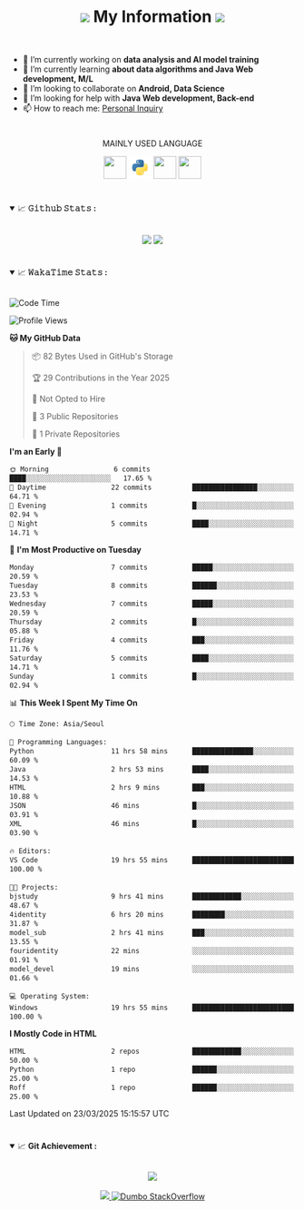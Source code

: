 <h1 align="center">
  <img src="GIF/Earth.gif" width="24px">
  My Information
  <img src="GIF/Hi.gif" width="40px" />
</h1>

<br/>

- 🔭 I’m currently working on **data analysis and AI model training** 
- 🌱 I’m currently learning **about data algorithms and Java Web development, M/L**
- 👯 I’m looking to collaborate on **Android, Data Science**
- 🤔 I’m looking for help with **Java Web development, Back-end**
- 📫 How to reach me: [Personal Inquiry](https://github.com/YoutubeOfficer/YoutubeOfficer/issues)
#
<p align="center">
MAINLY USED LANGUAGE
</P>

<p align="center">
<code><img height="40" width="40" src="https://images.vexels.com/media/users/3/166401/isolated/preview/b82aa7ac3f736dd78570dd3fa3fa9e24-java-programming-language-icon-by-vexels.png"></code>
<code><img height="40" width="40" src="https://raw.githubusercontent.com/github/explore/80688e429a7d4ef2fca1e82350fe8e3517d3494d/topics/python/python.png"></code>
<code><img height="40" width="40" src="https://www.naveedashfaq.me/img/c++.png"></code>
<code><img height="40" width="40" src="https://cdn.iconscout.com/icon/free/png-512/c-programming-569564.png"></code>
</p>

#

<details open="">
<summary>
  <g-emoji class="g-emoji" alias="chart_with_upwards_trend" fallback-src="https://github.githubassets.com/images/icons/emoji/unicode/1f4c8.png">📈</g-emoji>
  <strong>𝙶𝚒𝚝𝚑𝚞𝚋 𝚂𝚝𝚊𝚝𝚜 : </strong>
</summary>
<br/>

<p align="center">
    <img align="center" src="https://github-readme-stats.vercel.app/api?username=YoutubeOfficer&show_icons=true&theme=shadow_green"/>
    <img align="center" height="195px" src="https://github-readme-stats.vercel.app/api/top-langs/?username=YoutubeOfficer&&theme=shadow_green" />
</p>
</details>

#
<details open="">
<summary>
  <g-emoji class="g-emoji" alias="chart_with_upwards_trend" fallback-src="https://github.githubassets.com/images/icons/emoji/unicode/1f4c8.png">📈</g-emoji>
  <strong>𝚆𝚊𝚔𝚊𝚃𝚒𝚖𝚎 𝚂𝚝𝚊𝚝𝚜 : </strong>
</summary>

<br>

<!--START_SECTION:waka-->
![Code Time](http://img.shields.io/badge/Code%20Time-54%20hrs%2049%20mins-blue)

![Profile Views](http://img.shields.io/badge/Profile%20Views-0-blue)

**🐱 My GitHub Data** 

> 📦 82 Bytes Used in GitHub's Storage 
 > 
> 🏆 29 Contributions in the Year 2025
 > 
> 🚫 Not Opted to Hire
 > 
> 📜 3 Public Repositories 
 > 
> 🔑 1 Private Repositories 
 > 
**I'm an Early 🐤** 

```text
🌞 Morning                6 commits           ████░░░░░░░░░░░░░░░░░░░░░   17.65 % 
🌆 Daytime                22 commits          ████████████████░░░░░░░░░   64.71 % 
🌃 Evening                1 commits           █░░░░░░░░░░░░░░░░░░░░░░░░   02.94 % 
🌙 Night                  5 commits           ████░░░░░░░░░░░░░░░░░░░░░   14.71 % 
```
📅 **I'm Most Productive on Tuesday** 

```text
Monday                   7 commits           █████░░░░░░░░░░░░░░░░░░░░   20.59 % 
Tuesday                  8 commits           ██████░░░░░░░░░░░░░░░░░░░   23.53 % 
Wednesday                7 commits           █████░░░░░░░░░░░░░░░░░░░░   20.59 % 
Thursday                 2 commits           █░░░░░░░░░░░░░░░░░░░░░░░░   05.88 % 
Friday                   4 commits           ███░░░░░░░░░░░░░░░░░░░░░░   11.76 % 
Saturday                 5 commits           ████░░░░░░░░░░░░░░░░░░░░░   14.71 % 
Sunday                   1 commits           █░░░░░░░░░░░░░░░░░░░░░░░░   02.94 % 
```


📊 **This Week I Spent My Time On** 

```text
🕑︎ Time Zone: Asia/Seoul

💬 Programming Languages: 
Python                   11 hrs 58 mins      ███████████████░░░░░░░░░░   60.09 % 
Java                     2 hrs 53 mins       ████░░░░░░░░░░░░░░░░░░░░░   14.53 % 
HTML                     2 hrs 9 mins        ███░░░░░░░░░░░░░░░░░░░░░░   10.88 % 
JSON                     46 mins             █░░░░░░░░░░░░░░░░░░░░░░░░   03.91 % 
XML                      46 mins             █░░░░░░░░░░░░░░░░░░░░░░░░   03.90 % 

🔥 Editors: 
VS Code                  19 hrs 55 mins      █████████████████████████   100.00 % 

🐱‍💻 Projects: 
bjstudy                  9 hrs 41 mins       ████████████░░░░░░░░░░░░░   48.67 % 
4identity                6 hrs 20 mins       ████████░░░░░░░░░░░░░░░░░   31.87 % 
model_sub                2 hrs 41 mins       ███░░░░░░░░░░░░░░░░░░░░░░   13.55 % 
fouridentity             22 mins             ░░░░░░░░░░░░░░░░░░░░░░░░░   01.91 % 
model_devel              19 mins             ░░░░░░░░░░░░░░░░░░░░░░░░░   01.66 % 

💻 Operating System: 
Windows                  19 hrs 55 mins      █████████████████████████   100.00 % 
```

**I Mostly Code in HTML** 

```text
HTML                     2 repos             ████████████░░░░░░░░░░░░░   50.00 % 
Python                   1 repo              ██████░░░░░░░░░░░░░░░░░░░   25.00 % 
Roff                     1 repo              ██████░░░░░░░░░░░░░░░░░░░   25.00 % 
```




 Last Updated on 23/03/2025 15:15:57 UTC
<!--END_SECTION:waka-->

#

<details open="">
<summary>
  <g-emoji class="g-emoji" alias="chart_with_upwards_trend" fallback-src="https://github.githubassets.com/images/icons/emoji/unicode/1f4c8.png">📈</g-emoji>
  <strong>Git Achievement : </strong>
</summary>

<br>

<p align = "center">
    <a href="https://github.com/YoutubeOfficer/github-profile-trophy"><img src= "https://github-profile-trophy.vercel.app/?username=YoutubeOfficer&row=1&column=8">
</p>

<p align = "center">
    <a href="https://solved.ac/dollhouse"><img src= "http://mazassumnida.wtf/api/v2/generate_badge?boj=dollhouse"> <a href="https://stackoverflow.com/users/21369153/code-johnwick">
    <img
      src="https://stackoverflow-card.vercel.app/?userID=21369153&theme=stackoverflow-light"
      alt="Dumbo StackOverflow"  width="370">
    </a>
    </a>
</p>

